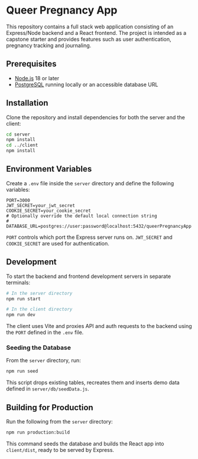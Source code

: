 # Queer Pregnancy App

This repository contains a full stack web application consisting of an Express/Node backend and a React frontend. The project is intended as a capstone starter and provides features such as user authentication, pregnancy tracking and journaling.

## Prerequisites

- [Node.js](https://nodejs.org/) 18 or later
- [PostgreSQL](https://www.postgresql.org/) running locally or an accessible database URL

## Installation

Clone the repository and install dependencies for both the server and the client:

```bash
cd server
npm install
cd ../client
npm install
```

## Environment Variables

Create a `.env` file inside the `server` directory and define the following variables:

```env
PORT=3000
JWT_SECRET=your_jwt_secret
COOKIE_SECRET=your_cookie_secret
# Optionally override the default local connection string
# DATABASE_URL=postgres://user:password@localhost:5432/queerPregnancyApp
```

`PORT` controls which port the Express server runs on. `JWT_SECRET` and `COOKIE_SECRET` are used for authentication.

## Development

To start the backend and frontend development servers in separate terminals:

```bash
# In the server directory
npm run start

# In the client directory
npm run dev
```

The client uses Vite and proxies API and auth requests to the backend using the `PORT` defined in the `.env` file.

### Seeding the Database

From the `server` directory, run:

```bash
npm run seed
```

This script drops existing tables, recreates them and inserts demo data defined in `server/db/seedData.js`.

## Building for Production

Run the following from the `server` directory:

```bash
npm run production:build
```

This command seeds the database and builds the React app into `client/dist`, ready to be served by Express.


